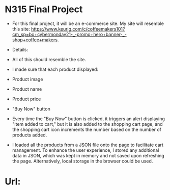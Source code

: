 # N315 Final Project
- For this final project, it will be an e-commerce site. My site will resemble this site: https://www.keurig.com/c/coffeemakers101?cm_sp=bo+cybermonday21-_-promo+hero+banner-_-shop+coffee+makers.

- Details:
- All of this should resemble the site.
- I made sure that each product displayed:
- Product image
- Product name
- Product price
- "Buy Now" button
- Every time the "Buy Now" button is clicked, it triggers an alert displaying "item added to cart," but it is also added to the shopping cart page, and the shopping cart icon increments the number based on the number of products added.
- I loaded all the products from a JSON file onto the page to facilitate cart management. To enhance the user experience, I stored any additional data in JSON, which was kept in memory and not saved upon refreshing the page. Alternatively, local storage in the browser could be used.
# Url: 
